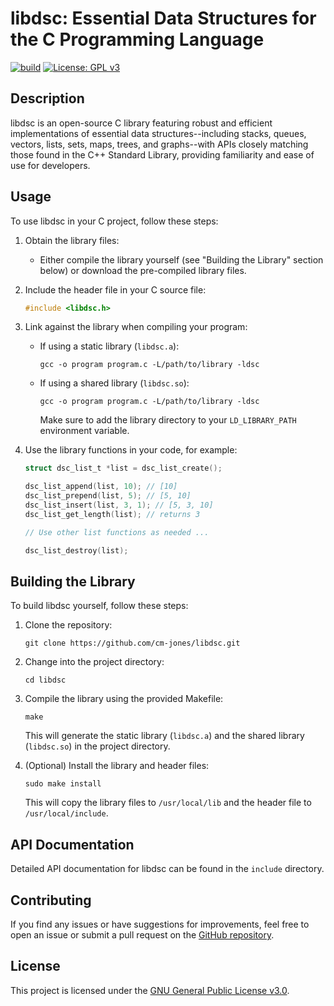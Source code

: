 # libdsc: Essential Data Structures for the C Programming Language

[![build](https://github.com/cm-jones/dsc/actions/workflows/c.yml/badge.svg)](https://github.com/cm-jones/dsc/actions/workflows/c.yml) [![License: GPL v3](https://img.shields.io/badge/License-GPLv3-blue.svg)](https://www.gnu.org/licenses/gpl-3.0)

## Description

libdsc is an open-source C library featuring robust and efficient implementations of essential data
structures--including stacks, queues, vectors, lists, sets, maps, trees, and graphs--with APIs closely matching
those found in the C++ Standard Library, providing familiarity and ease of use for developers.

## Usage

To use libdsc in your C project, follow these steps:

1. Obtain the library files:
   - Either compile the library yourself (see "Building the Library" section below) or download the pre-compiled library files.

2. Include the header file in your C source file:
   ```c
   #include <libdsc.h>
   ```

3. Link against the library when compiling your program:
   - If using a static library (`libdsc.a`):
     ```
     gcc -o program program.c -L/path/to/library -ldsc
     ```
   - If using a shared library (`libdsc.so`):
     ```
     gcc -o program program.c -L/path/to/library -ldsc
     ```
     Make sure to add the library directory to your `LD_LIBRARY_PATH` environment variable.

4. Use the library functions in your code, for example:
   ```c
   struct dsc_list_t *list = dsc_list_create();

   dsc_list_append(list, 10); // [10]
   dsc_list_prepend(list, 5); // [5, 10]
   dsc_list_insert(list, 3, 1); // [5, 3, 10]
   dsc_list_get_length(list); // returns 3

   // Use other list functions as needed ...

   dsc_list_destroy(list);
   ```

## Building the Library

To build libdsc yourself, follow these steps:

1. Clone the repository:
   ```
   git clone https://github.com/cm-jones/libdsc.git
   ```

2. Change into the project directory:
   ```
   cd libdsc
   ```

3. Compile the library using the provided Makefile:
   ```
   make
   ```
   This will generate the static library (`libdsc.a`) and the shared library (`libdsc.so`) in the project directory.

4. (Optional) Install the library and header files:
   ```
   sudo make install
   ```
   This will copy the library files to `/usr/local/lib` and the header file to `/usr/local/include`.

## API Documentation

Detailed API documentation for libdsc can be found in the `include` directory.

## Contributing

If you find any issues or have suggestions for improvements, feel free to open an issue or submit a pull request on the [GitHub repository](https://github.com/cm-jones/libdsc).

## License

This project is licensed under the [GNU General Public License v3.0](LICENSE).
